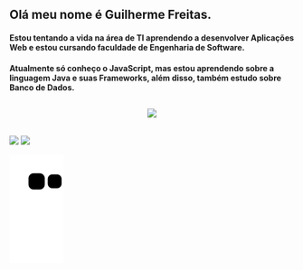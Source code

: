 ## Olá meu nome é Guilherme Freitas.

#### Estou tentando a vida na área de TI aprendendo a desenvolver Aplicações Web e estou cursando faculdade de Engenharia de Software.
#### Atualmente só conheço o JavaScript, mas estou aprendendo sobre a linguagem Java e suas Frameworks, além disso, também estudo sobre Banco de Dados.

##

<div align="center">
  <a href="https://github.com/GuiSatierf">
  <img height="180em" src="https://github-readme-stats.vercel.app/api?username=GuiSatierf&show_icons=true&theme=dark&include_all_commits=true&count_private=true"/>
</div>
  
  ##
 
<div> 
  <a href="https://instagram.com/gu1lhermefr" target="_blank"><img src="https://img.shields.io/badge/-Instagram-%23E4405F?style=for-the-badge&logo=instagram&logoColor=white" target="_blank"></a>
  <a href="https://www.linkedin.com/in/guilherme-freitas-149b64244/" target="_blank"><img src="https://img.shields.io/badge/-LinkedIn-%230077B5?style=for-the-badge&logo=linkedin&logoColor=white" target="_blank"></a>
  
 ![snake gif](https://github.com/GuiSatierf/GuiSatierf/blob/output/github-contribution-grid-snake.svg)
 
</div>
